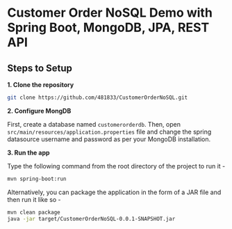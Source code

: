 # Customer Order NoSQL Demo with Spring Boot, MongoDB, JPA, REST API

## Steps to Setup

**1. Clone the repository**

```bash
git clone https://github.com/481833/CustomerOrderNoSQL.git
```

**2. Configure MongDB**

First, create a database named `customerorderdb`. Then, open `src/main/resources/application.properties` file and change the spring datasource username and password as per your MongoDB installation.

**3. Run the app**

Type the following command from the root directory of the project to run it -

```bash
mvn spring-boot:run
```

Alternatively, you can package the application in the form of a JAR file and then run it like so -

```bash
mvn clean package
java -jar target/CustomerOrderNoSQL-0.0.1-SNAPSHOT.jar
```
